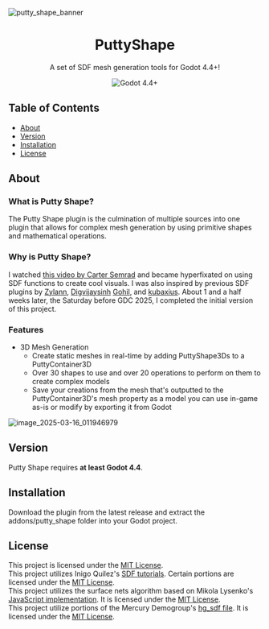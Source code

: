 ![putty_shape_banner](https://github.com/user-attachments/assets/e326085a-e9c0-48ec-b791-9ca1286e8b65)

<h1 align="center">PuttyShape</h1>

<p align="center">
  A set of SDF mesh generation tools for Godot 4.4+!
</p>

<p align="center">
  <a href="https://godotengine.org/download/" target="_blank" style="text-decoration:none"><img alt="Godot 4.4+" src="https://img.shields.io/badge/Godot-4.3+-%23478cbf?labelColor=CFC9C8&color=49A9B4" /></a>
</p>

## Table of Contents
- [About](#about)
- [Version](#version)
- [Installation](#installation)
- [License](#license)

## About

### What is Putty Shape?
The Putty Shape plugin is the culmination of multiple sources into one plugin that allows for complex mesh generation by using primitive shapes and mathematical operations.

### Why is Putty Shape?
I watched [this video by Carter Semrad](https://www.youtube.com/watch?v=QhvzmskRiCk) and became hyperfixated on using SDF functions to create cool visuals. I was also inspired by previous SDF plugins by [Zylann](https://github.com/Zylann/godot_sdf_blender), [Digvijaysinh](https://godotengine.org/asset-library/asset/2503) [Gohil](https://godotengine.org/asset-library/asset/2691), and [kubaxius](https://godotengine.org/asset-library/asset/2691). About 1 and a half weeks later, the Saturday before GDC 2025, I completed the initial version of this project.

### Features
- 3D Mesh Generation
  - Create static meshes in real-time by adding PuttyShape3Ds to a PuttyContainer3D
  - Over 30 shapes to use and over 20 operations to perform on them to create complex models
  - Save your creations from the mesh that's outputted to the PuttyContainer3D's mesh property as a model you can use in-game as-is or modify by exporting it from Godot

![image_2025-03-16_011946979](https://github.com/user-attachments/assets/6358c1c7-216e-4be6-bd17-9b4a282b25b7)

## Version
Putty Shape requires **at least Godot 4.4**.

## Installation
Download the plugin from the latest release and extract the addons/putty_shape folder into your Godot project.

## License
This project is licensed under the [MIT License](https://github.com/this-is-bennyk/playnub/blob/main/LICENSE).  
This project utilizes Inigo Quilez's [SDF tutorials](https://iquilezles.org/articles/). Certain portions are licensed under the [MIT License](https://www.shadertoy.com/view/Xds3zN).  
This project utilizes the surface nets algorithm based on Mikola Lysenko's [JavaScript implementation](https://github.com/mikolalysenko/mikolalysenko.github.com/blob/master/Isosurface/js/surfacenets.js). It is licensed under the [MIT License](https://github.com/mikolalysenko/mikolalysenko.github.com/blob/master/Isosurface/js/surfacenets.js).  
This project utilize portions of the Mercury Demogroup's [hg_sdf file](https://mercury.sexy/hg_sdf/). It is licensed under the [MIT License](https://mercury.sexy/hg_sdf/).
